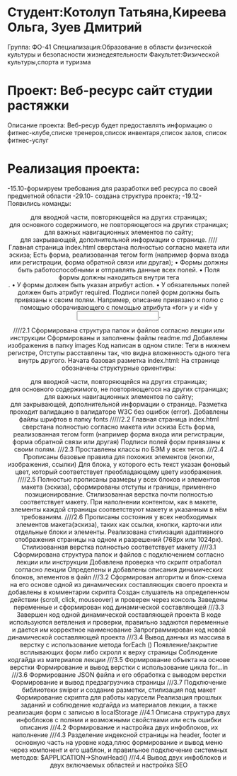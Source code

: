 # Студент:Котолуп Татьяна,Киреева Ольга, Зуев Дмитрий
Группа: ФО-41
Специализация:Образование в области физической культуры и безопасности жизнедеятельности 
Факультет:Физической культуры,спорта и туризма
# Проект: Веб-ресурс сайт студии растяжки
Описание проекта: Веб-ресур будет предоставлять информацию о фитнес-клубе,списке тренеров,список инвентаря,список залов, список фитнес-услуг
# Реализация проекта:
-15.10-формируем требования для разработки веб ресурса по своей предметной области
-29.10- создана структура проекта;
-19.12- Появились команды:
<header> для вводной части, повторяющейся на других страницах;
<main> для основного содержимого, не повторяющегося на других страницах;
<nav> для важных навигационных элементов по сайту;
<footer> для закрывающей, дополнительной информации о странице.
////
Главная страница index.html сверстана полностью согласно макета или эскиза;
Есть форма, реализованная тегом form (например форма входа или регистрации, форма обратной связи или другая);
• Формы должны быть работоспособными и отправлять данные всех полей.
• Поля формы должны находиться внутри тега <form>.
• У формы должен быть указан атрибут action.
• У обязательных полей должен быть атрибут required.
Подписи полей форм должны быть привязаны к своим полям. Например, описание привязано к полю с помощью оборачивающего <label> с помощью атрибута «for» у <label> и «id» у <input>.

////2.1
Сформирована структура папок и файлов согласно лекции или инструкции
Cформированы и заполнены файлы readme.md 
Добавлены изображения в папку images
Код написан в одном стиле:
Теги в нижнем регистре,
Отступы расставлены так, что видна вложенность одного тега внутрь другого.
Начата базовая разметка index.html:
На странице  обозначены структурные ориентиры:
<header> для вводной части, повторяющейся на других страницах;
<main> для основного содержимого, не повторяющегося на других страницах;
<nav> для важных навигационных элементов по сайту;
<footer> для закрывающей, дополнительной информации о странице.
Разметка проходит валидацию в валидаторе W3C без ошибок (error).
Добавлены файлы шрифтов в папку fonts
/////2.2
Главная страница index.html сверстана полностью согласно макета или эскиза
Есть форма, реализованная тегом form (например форма входа или регистрации, форма обратной связи или другая)
Подписи полей форм привязаны к своим полям.
///2.3
Проставлены классы по БЭМ у всех тегов.
///2.4
Прописаны базовые правила для похожих элементов (кнопки, изображения, ссылки)
Для блока, у которого есть текст указан фоновый цвет, который соответствует преобладающему цвету изображения. 
////2.5
Полностью прописаны размеры у всех блоков и элементов макета (эскиза), сформированы отступы и границы, применено позиционирование. Стилизованная верстка почти полностью соответствует макету.
При наполнении контентом, как в макете, элементы каждой страницы соответствуют макету и указанным в нём требованиям.
////2.6
Прописаны состояния у всех необходимых элементов макета(эскиза), таких как ссылки, кнопки, карточки или отдельные блоки и элементы.
Реализована стилизация адаптивного отображения страницы на одном и разрешений (768px или 1024px). 
Стилизованная верстка полностью соответствует макету
////3.1
Сформирована структура папок и файлов с подключением согласно лекции или инструкции
Добавлена проверка что скрипт отработал согласно лекции
Определены и добавлены описания динамических блоков, элементов в файл
///3.2
Сформирован алгоритм и блок-схема на его основе одной из динамических составляющих своего проекта и добавлены в комментарии скрипта
Создан слушатель на определенном действии (scroll, click, mouseover) и проверен через консоль
Заведены переменные и сформирован код динамической составляющей
///3.3
Завершен код одной динамической составляющей проекта
В коде используются ветвления и проверки, правильно задаются переменные и дается им корректное наименование
Запрограммирован код новой динамической составляющей проекта
///3.4
Вывод данных из массива в верстку с использование метода forEach ()
Появление/закрытие всплывающих форм либо скролл к верху страницы
Соблюдение кодгайда из материалов лекции
///3.5
Формирование объекта на основе верстки	Формирование и вывод верстки с использование цикла for...in
///3.6
Формирование JSON файла и его обработка с выводом верстки
Формирование и вывод предзагрузчика страницы
///3.7
Подключение библиотеки swiper и создание разметки, стилизация под макет
Формирование скрипта для работы карусели
Реализация прошлых заданий и соблюдение кодгайда из материалов лекции, а также реализация форм с записью в localStorage
///4.1
Описана структура двух инфоблоков с полями и возможными свойствами или есть ошибки описания
///4.2
Формирование и настройка двух инфоблоков, их наполнение
///4.3
Разделение индексной страницы на header, footer и основную часть на уровне кода,плюс формирование и вывод меню через компонент и его шаблон, и правильное подключение системных методов: $APPLICATION->ShowHead()
///4.4
Вывод двух инфоблоков и двух включаемых областей и настройка SEO
